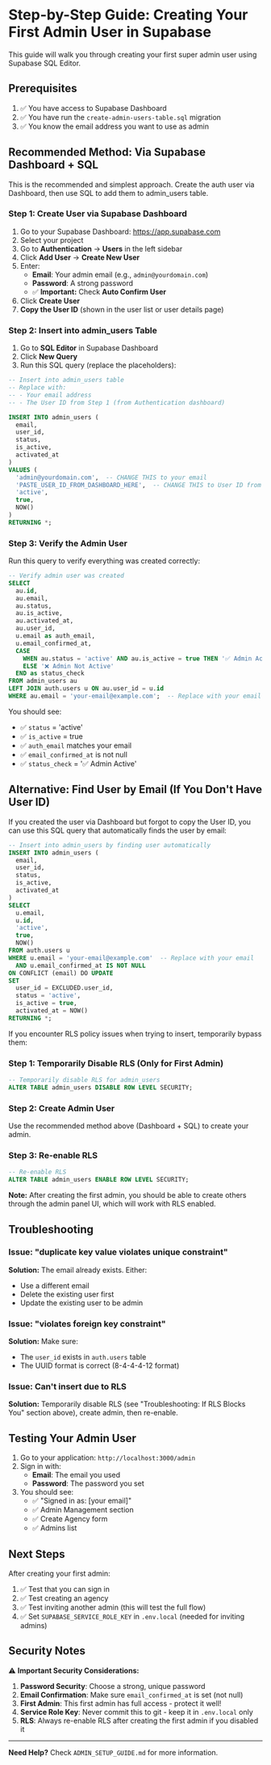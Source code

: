 # Step-by-Step Guide: Creating Your First Admin User in Supabase

This guide will walk you through creating your first super admin user using Supabase SQL Editor.

## Prerequisites

1. ✅ You have access to Supabase Dashboard
2. ✅ You have run the `create-admin-users-table.sql` migration
3. ✅ You know the email address you want to use as admin

## Recommended Method: Via Supabase Dashboard + SQL

This is the recommended and simplest approach. Create the auth user via Dashboard, then use SQL to add them to admin_users table.

### Step 1: Create User via Supabase Dashboard

1. Go to your Supabase Dashboard: https://app.supabase.com
2. Select your project
3. Go to **Authentication** → **Users** in the left sidebar
4. Click **Add User** → **Create New User**
5. Enter:
   - **Email**: Your admin email (e.g., `admin@yourdomain.com`)
   - **Password**: A strong password
   - ✅ **Important:** Check **Auto Confirm User**
6. Click **Create User**
7. **Copy the User ID** (shown in the user list or user details page)

### Step 2: Insert into admin_users Table

1. Go to **SQL Editor** in Supabase Dashboard
2. Click **New Query**
3. Run this SQL query (replace the placeholders):

```sql
-- Insert into admin_users table
-- Replace with:
-- - Your email address
-- - The User ID from Step 1 (from Authentication dashboard)

INSERT INTO admin_users (
  email,
  user_id,
  status,
  is_active,
  activated_at
)
VALUES (
  'admin@yourdomain.com',  -- CHANGE THIS to your email
  'PASTE_USER_ID_FROM_DASHBOARD_HERE',  -- CHANGE THIS to User ID from Step 1
  'active',
  true,
  NOW()
)
RETURNING *;
```

### Step 3: Verify the Admin User

Run this query to verify everything was created correctly:

```sql
-- Verify admin user was created
SELECT 
  au.id,
  au.email,
  au.status,
  au.is_active,
  au.activated_at,
  au.user_id,
  u.email as auth_email,
  u.email_confirmed_at,
  CASE 
    WHEN au.status = 'active' AND au.is_active = true THEN '✅ Admin Active'
    ELSE '❌ Admin Not Active'
  END as status_check
FROM admin_users au
LEFT JOIN auth.users u ON au.user_id = u.id
WHERE au.email = 'your-email@example.com';  -- Replace with your email
```

You should see:
- ✅ `status` = 'active'
- ✅ `is_active` = true
- ✅ `auth_email` matches your email
- ✅ `email_confirmed_at` is not null
- ✅ `status_check` = '✅ Admin Active'

## Alternative: Find User by Email (If You Don't Have User ID)

If you created the user via Dashboard but forgot to copy the User ID, you can use this SQL query that automatically finds the user by email:

```sql
-- Insert into admin_users by finding user automatically
INSERT INTO admin_users (
  email,
  user_id,
  status,
  is_active,
  activated_at
)
SELECT 
  u.email,
  u.id,
  'active',
  true,
  NOW()
FROM auth.users u
WHERE u.email = 'your-email@example.com'  -- Replace with your email
  AND u.email_confirmed_at IS NOT NULL
ON CONFLICT (email) DO UPDATE
SET 
  user_id = EXCLUDED.user_id,
  status = 'active',
  is_active = true,
  activated_at = NOW()
RETURNING *;
```

If you encounter RLS policy issues when trying to insert, temporarily bypass them:

### Step 1: Temporarily Disable RLS (Only for First Admin)

```sql
-- Temporarily disable RLS for admin_users
ALTER TABLE admin_users DISABLE ROW LEVEL SECURITY;
```

### Step 2: Create Admin User

Use the recommended method above (Dashboard + SQL) to create your admin.

### Step 3: Re-enable RLS

```sql
-- Re-enable RLS
ALTER TABLE admin_users ENABLE ROW LEVEL SECURITY;
```

**Note:** After creating the first admin, you should be able to create others through the admin panel UI, which will work with RLS enabled.

## Troubleshooting


### Issue: "duplicate key value violates unique constraint"

**Solution:** The email already exists. Either:
- Use a different email
- Delete the existing user first
- Update the existing user to be admin

### Issue: "violates foreign key constraint"

**Solution:** Make sure:
- The `user_id` exists in `auth.users` table
- The UUID format is correct (8-4-4-4-12 format)

### Issue: Can't insert due to RLS

**Solution:** Temporarily disable RLS (see "Troubleshooting: If RLS Blocks You" section above), create admin, then re-enable.

## Testing Your Admin User

1. Go to your application: `http://localhost:3000/admin`
2. Sign in with:
   - **Email**: The email you used
   - **Password**: The password you set
3. You should see:
   - ✅ "Signed in as: [your email]"
   - ✅ Admin Management section
   - ✅ Create Agency form
   - ✅ Admins list

## Next Steps

After creating your first admin:

1. ✅ Test that you can sign in
2. ✅ Test creating an agency
3. ✅ Test inviting another admin (this will test the full flow)
4. ✅ Set `SUPABASE_SERVICE_ROLE_KEY` in `.env.local` (needed for inviting admins)

## Security Notes

⚠️ **Important Security Considerations:**

1. **Password Security**: Choose a strong, unique password
2. **Email Confirmation**: Make sure `email_confirmed_at` is set (not null)
3. **First Admin**: This first admin has full access - protect it well!
4. **Service Role Key**: Never commit this to git - keep it in `.env.local` only
5. **RLS**: Always re-enable RLS after creating the first admin if you disabled it

---

**Need Help?** Check `ADMIN_SETUP_GUIDE.md` for more information.

